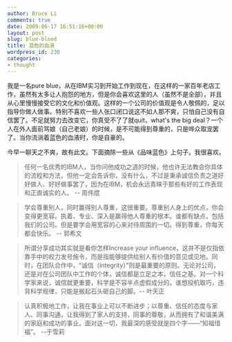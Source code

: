 ```yaml
---
author: Bruce Li
comments: true
date: 2009-06-17 16:51:16+00:00
layout: post
slug: blue-blood
title: 蓝色的血液
wordpress_id: 230
categories:
- thought
---
```


我是一名pure blue，从在IBM实习到开始工作到现在，在这样的一家百年老店工作，虽然有太多让人抱怨的地方，但是你会喜欢这里的人（虽然不是全部），并且从心里慢慢接受它的文化和价值观。这样的一个公司的价值观是令人敬佩的，足以指导你做人做事。特别不喜欢一些人张口闭口说这不如人那不爽，只怕自己没有自信罢了。不足就努力去改变它，你真受不了了就quit，what's the big deal？一个人在外人面前骂娘（自己老娘）的时候，是不可能得到尊重的，只是哗众取宠罢了。当你流淌着蓝色的血液时，你是自豪的。

今早一聊天之不爽，故有此文。下面摘除一些从《品味蓝色》上句子。我很喜欢。




> 任何一名优秀的IBM人，当你问他成功之道的时候，他也许无法教会你具体的流程和方法，但他一定会告诉你，没有什么，不过是秉承诚信负责之道好好做人、好好做事罢了，因为在IBM，机会永远青睐于那些有好的工作表现和正直诚实的人。 -- 周伟焜





> 学会尊重别人，同时赢得别人尊重，这很重要。尊重别人身上的优点，你会变得更宽容。执着、专业、深入是赢得他人尊重的根本。谁都有缺点，包括我们的公司。但是要学会用宽容的心来对待周围的一切。得到尊重，你每天都会快乐。 -- 郭希文






> 所谓分享成功其实就是看你怎样Increase your influence，这并不是仅指依靠手中的权力发号施令，而是指能够提供给别人有价值的意见或见地。同时，在团队合作中，“诚信（integrity）”则是最重要的原则。无论对公司，还是对在公司团队中工作的个体，诚信都是立足之本，信任之基。对一个科学家来说，诚信就更重要，科学是不容半点虚假成分的，谁想投机取巧，违背科学规律，只能是搬起石头砸自己的脚。-- 叶天正





> 认真积极地工作，让我在事业上可以不断进步；以尊重、信任的态度与家人、同事沟通，让我得到了家人的支持，同事的尊敬，从而拥有了和谐美满的家庭和成功的事业。面对这一切，我最深的感受就是四个字——“知福惜福”。 --于雪莉











